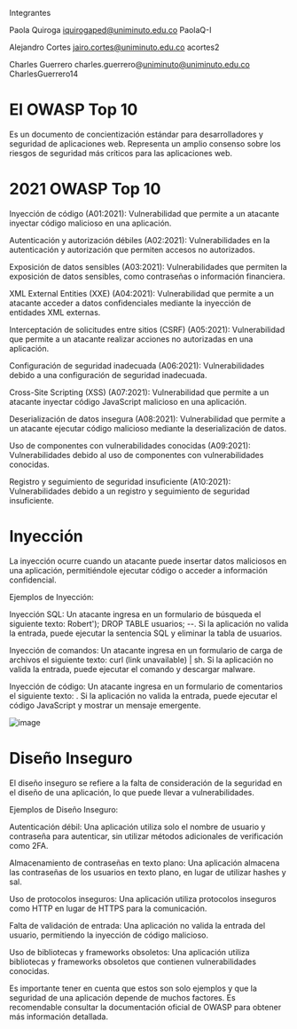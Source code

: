 Integrantes

Paola Quiroga
iquirogaped@uniminuto.edu.co PaolaQ-I

Alejandro Cortes
jairo.cortes@uniminuto.edu.co
acortes2

Charles Guerrero
charles.guerrero@uniminuto@uniminuto.edu.co
CharlesGuerrero14

# El OWASP Top 10
Es un documento de concientización estándar para desarrolladores y seguridad de aplicaciones web. Representa un amplio consenso sobre los riesgos de seguridad más críticos para las aplicaciones web.

# 2021 OWASP Top 10
Inyección de código (A01:2021): Vulnerabilidad que permite a un atacante inyectar código malicioso en una aplicación.

Autenticación y autorización débiles (A02:2021): Vulnerabilidades en la autenticación y autorización que permiten accesos no autorizados.

Exposición de datos sensibles (A03:2021): Vulnerabilidades que permiten la exposición de datos sensibles, como contraseñas o información financiera.

XML External Entities (XXE) (A04:2021): Vulnerabilidad que permite a un atacante acceder a datos confidenciales mediante la inyección de entidades XML externas.

Interceptación de solicitudes entre sitios (CSRF) (A05:2021): Vulnerabilidad que permite a un atacante realizar acciones no autorizadas en una aplicación.

Configuración de seguridad inadecuada (A06:2021): Vulnerabilidades debido a una configuración de seguridad inadecuada.

Cross-Site Scripting (XSS) (A07:2021): Vulnerabilidad que permite a un atacante inyectar código JavaScript malicioso en una aplicación.

Deserialización de datos insegura (A08:2021): Vulnerabilidad que permite a un atacante ejecutar código malicioso mediante la deserialización de datos.

Uso de componentes con vulnerabilidades conocidas (A09:2021): Vulnerabilidades debido al uso de componentes con vulnerabilidades conocidas.

Registro y seguimiento de seguridad insuficiente (A10:2021): Vulnerabilidades debido a un registro y seguimiento de seguridad insuficiente.

# Inyección 
La inyección ocurre cuando un atacante puede insertar datos maliciosos en una aplicación, permitiéndole ejecutar código o acceder a información confidencial.

Ejemplos de Inyección:

Inyección SQL: Un atacante ingresa en un formulario de búsqueda el siguiente texto: Robert'); DROP TABLE usuarios; --. Si la aplicación no valida la entrada, puede ejecutar la sentencia SQL y eliminar la tabla de usuarios.

Inyección de comandos: Un atacante ingresa en un formulario de carga de archivos el siguiente texto: curl (link unavailable) | sh. Si la aplicación no valida la entrada, puede ejecutar el comando y descargar malware.

Inyección de código: Un atacante ingresa en un formulario de comentarios el siguiente texto: <script>alert('XSS')</script>. Si la aplicación no valida la entrada, puede ejecutar el código JavaScript y mostrar un mensaje emergente.

![image](/sql-injection-infographic.png)


# Diseño Inseguro 
El diseño inseguro se refiere a la falta de consideración de la seguridad en el diseño de una aplicación, lo que puede llevar a vulnerabilidades.

Ejemplos de Diseño Inseguro:

Autenticación débil: Una aplicación utiliza solo el nombre de usuario y contraseña para autenticar, sin utilizar métodos adicionales de verificación como 2FA.

Almacenamiento de contraseñas en texto plano: Una aplicación almacena las contraseñas de los usuarios en texto plano, en lugar de utilizar hashes y sal.

Uso de protocolos inseguros: Una aplicación utiliza protocolos inseguros como HTTP en lugar de HTTPS para la comunicación.

Falta de validación de entrada: Una aplicación no valida la entrada del usuario, permitiendo la inyección de código malicioso.

Uso de bibliotecas y frameworks obsoletos: Una aplicación utiliza bibliotecas y frameworks obsoletos que contienen vulnerabilidades conocidas.

Es importante tener en cuenta que estos son solo ejemplos y que la seguridad de una aplicación depende de muchos factores. Es recomendable consultar la documentación oficial de OWASP para obtener más información detallada.
